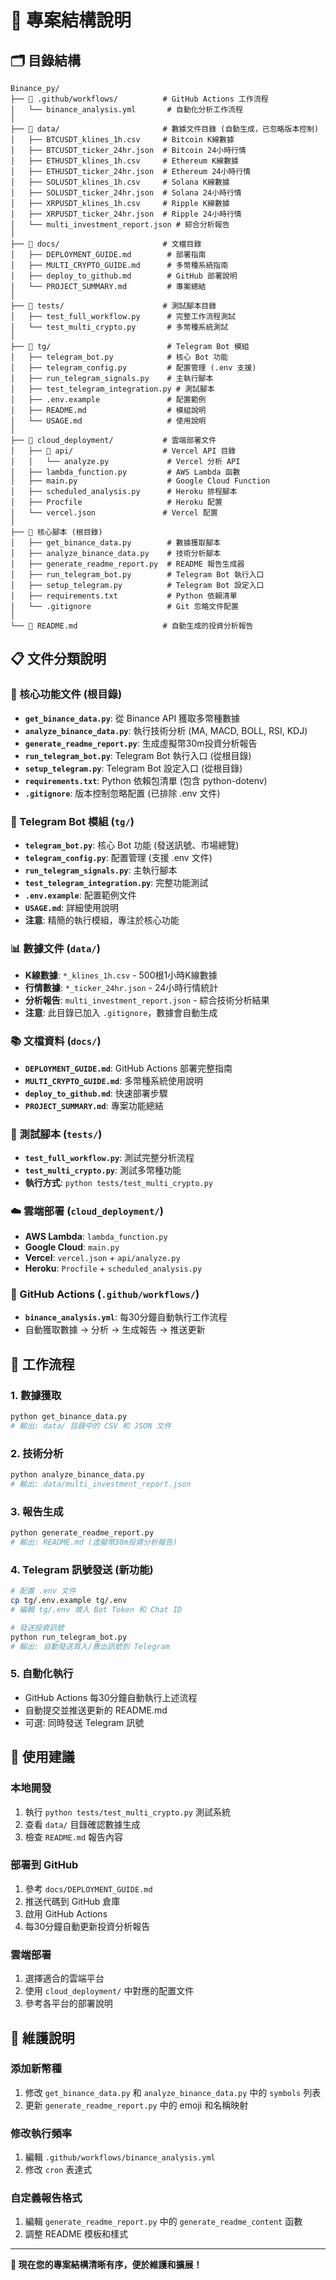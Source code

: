 # 📁 專案結構說明

## 🗂️ 目錄結構

```
Binance_py/
├── 📁 .github/workflows/          # GitHub Actions 工作流程
│   └── binance_analysis.yml       # 自動化分析工作流程
│
├── 📁 data/                       # 數據文件目錄 (自動生成，已忽略版本控制)
│   ├── BTCUSDT_klines_1h.csv     # Bitcoin K線數據
│   ├── BTCUSDT_ticker_24hr.json  # Bitcoin 24小時行情
│   ├── ETHUSDT_klines_1h.csv     # Ethereum K線數據
│   ├── ETHUSDT_ticker_24hr.json  # Ethereum 24小時行情
│   ├── SOLUSDT_klines_1h.csv     # Solana K線數據
│   ├── SOLUSDT_ticker_24hr.json  # Solana 24小時行情
│   ├── XRPUSDT_klines_1h.csv     # Ripple K線數據
│   ├── XRPUSDT_ticker_24hr.json  # Ripple 24小時行情
│   └── multi_investment_report.json # 綜合分析報告
│
├── 📁 docs/                       # 文檔目錄
│   ├── DEPLOYMENT_GUIDE.md        # 部署指南
│   ├── MULTI_CRYPTO_GUIDE.md      # 多幣種系統指南
│   ├── deploy_to_github.md        # GitHub 部署說明
│   └── PROJECT_SUMMARY.md         # 專案總結
│
├── 📁 tests/                      # 測試腳本目錄
│   ├── test_full_workflow.py      # 完整工作流程測試
│   └── test_multi_crypto.py       # 多幣種系統測試
│
├── 📁 tg/                          # Telegram Bot 模組
│   ├── telegram_bot.py            # 核心 Bot 功能
│   ├── telegram_config.py         # 配置管理 (.env 支援)
│   ├── run_telegram_signals.py    # 主執行腳本
│   ├── test_telegram_integration.py # 測試腳本
│   ├── .env.example               # 配置範例
│   ├── README.md                  # 模組說明
│   └── USAGE.md                   # 使用說明
│
├── 📁 cloud_deployment/           # 雲端部署文件
│   ├── 📁 api/                    # Vercel API 目錄
│   │   └── analyze.py             # Vercel 分析 API
│   ├── lambda_function.py         # AWS Lambda 函數
│   ├── main.py                    # Google Cloud Function
│   ├── scheduled_analysis.py      # Heroku 排程腳本
│   ├── Procfile                   # Heroku 配置
│   └── vercel.json               # Vercel 配置
│
├── 📄 核心腳本 (根目錄)
│   ├── get_binance_data.py        # 數據獲取腳本
│   ├── analyze_binance_data.py    # 技術分析腳本
│   ├── generate_readme_report.py  # README 報告生成器
│   ├── run_telegram_bot.py        # Telegram Bot 執行入口
│   ├── setup_telegram.py          # Telegram Bot 設定入口
│   ├── requirements.txt           # Python 依賴清單
│   └── .gitignore                 # Git 忽略文件配置
│
└── 📄 README.md                   # 自動生成的投資分析報告
```

## 📋 文件分類說明

### 🔧 核心功能文件 (根目錄)
- **`get_binance_data.py`**: 從 Binance API 獲取多幣種數據
- **`analyze_binance_data.py`**: 執行技術分析 (MA, MACD, BOLL, RSI, KDJ)
- **`generate_readme_report.py`**: 生成虛擬幣30m投資分析報告
- **`run_telegram_bot.py`**: Telegram Bot 執行入口 (從根目錄)
- **`setup_telegram.py`**: Telegram Bot 設定入口 (從根目錄)
- **`requirements.txt`**: Python 依賴包清單 (包含 python-dotenv)
- **`.gitignore`**: 版本控制忽略配置 (已排除 .env 文件)

### 📱 Telegram Bot 模組 (`tg/`)
- **`telegram_bot.py`**: 核心 Bot 功能 (發送訊號、市場總覽)
- **`telegram_config.py`**: 配置管理 (支援 .env 文件)
- **`run_telegram_signals.py`**: 主執行腳本
- **`test_telegram_integration.py`**: 完整功能測試
- **`.env.example`**: 配置範例文件
- **`USAGE.md`**: 詳細使用說明
- **注意**: 精簡的執行模組，專注於核心功能

### 📊 數據文件 (`data/`)
- **K線數據**: `*_klines_1h.csv` - 500根1小時K線數據
- **行情數據**: `*_ticker_24hr.json` - 24小時行情統計
- **分析報告**: `multi_investment_report.json` - 綜合技術分析結果
- **注意**: 此目錄已加入 `.gitignore`，數據會自動生成

### 📚 文檔資料 (`docs/`)
- **`DEPLOYMENT_GUIDE.md`**: GitHub Actions 部署完整指南
- **`MULTI_CRYPTO_GUIDE.md`**: 多幣種系統使用說明
- **`deploy_to_github.md`**: 快速部署步驟
- **`PROJECT_SUMMARY.md`**: 專案功能總結

### 🧪 測試腳本 (`tests/`)
- **`test_full_workflow.py`**: 測試完整分析流程
- **`test_multi_crypto.py`**: 測試多幣種功能
- **執行方式**: `python tests/test_multi_crypto.py`

### ☁️ 雲端部署 (`cloud_deployment/`)
- **AWS Lambda**: `lambda_function.py`
- **Google Cloud**: `main.py`
- **Vercel**: `vercel.json` + `api/analyze.py`
- **Heroku**: `Procfile` + `scheduled_analysis.py`

### 🤖 GitHub Actions (`.github/workflows/`)
- **`binance_analysis.yml`**: 每30分鐘自動執行工作流程
- 自動獲取數據 → 分析 → 生成報告 → 推送更新

## 🔄 工作流程

### 1. 數據獲取
```bash
python get_binance_data.py
# 輸出: data/ 目錄中的 CSV 和 JSON 文件
```

### 2. 技術分析
```bash
python analyze_binance_data.py
# 輸出: data/multi_investment_report.json
```

### 3. 報告生成
```bash
python generate_readme_report.py
# 輸出: README.md (虛擬幣30m投資分析報告)
```

### 4. Telegram 訊號發送 (新功能)
```bash
# 配置 .env 文件
cp tg/.env.example tg/.env
# 編輯 tg/.env 填入 Bot Token 和 Chat ID

# 發送投資訊號
python run_telegram_bot.py
# 輸出: 自動發送買入/賣出訊號到 Telegram
```

### 5. 自動化執行
- GitHub Actions 每30分鐘自動執行上述流程
- 自動提交並推送更新的 README.md
- 可選: 同時發送 Telegram 訊號

## 🎯 使用建議

### 本地開發
1. 執行 `python tests/test_multi_crypto.py` 測試系統
2. 查看 `data/` 目錄確認數據生成
3. 檢查 `README.md` 報告內容

### 部署到 GitHub
1. 參考 `docs/DEPLOYMENT_GUIDE.md`
2. 推送代碼到 GitHub 倉庫
3. 啟用 GitHub Actions
4. 每30分鐘自動更新投資分析報告

### 雲端部署
1. 選擇適合的雲端平台
2. 使用 `cloud_deployment/` 中對應的配置文件
3. 參考各平台的部署說明

## 📝 維護說明

### 添加新幣種
1. 修改 `get_binance_data.py` 和 `analyze_binance_data.py` 中的 `symbols` 列表
2. 更新 `generate_readme_report.py` 中的 emoji 和名稱映射

### 修改執行頻率
1. 編輯 `.github/workflows/binance_analysis.yml`
2. 修改 `cron` 表達式

### 自定義報告格式
1. 編輯 `generate_readme_report.py` 中的 `generate_readme_content` 函數
2. 調整 README 模板和樣式

---

**🎉 現在您的專案結構清晰有序，便於維護和擴展！**
